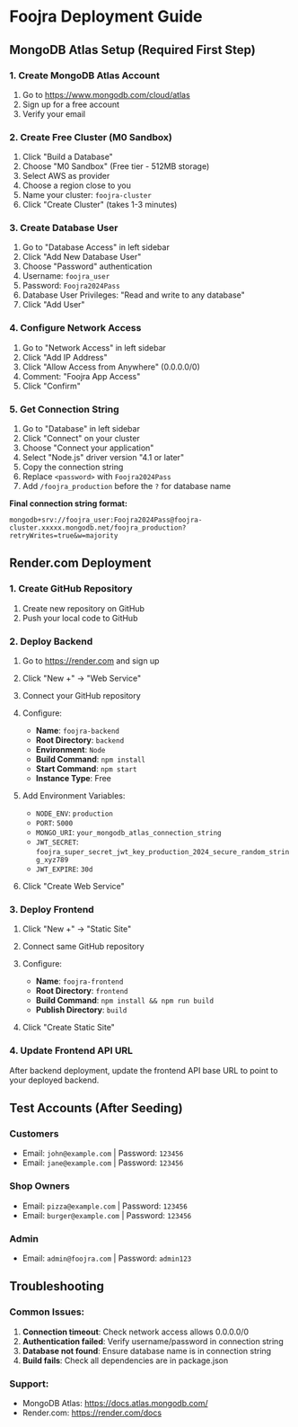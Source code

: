 # Foojra Deployment Guide

## MongoDB Atlas Setup (Required First Step)

### 1. Create MongoDB Atlas Account
1. Go to https://www.mongodb.com/cloud/atlas
2. Sign up for a free account
3. Verify your email

### 2. Create Free Cluster (M0 Sandbox)
1. Click "Build a Database"
2. Choose "M0 Sandbox" (Free tier - 512MB storage)
3. Select AWS as provider
4. Choose a region close to you
5. Name your cluster: `foojra-cluster`
6. Click "Create Cluster" (takes 1-3 minutes)

### 3. Create Database User
1. Go to "Database Access" in left sidebar
2. Click "Add New Database User"
3. Choose "Password" authentication
4. Username: `foojra_user`
5. Password: `Foojra2024Pass`
6. Database User Privileges: "Read and write to any database"
7. Click "Add User"

### 4. Configure Network Access
1. Go to "Network Access" in left sidebar
2. Click "Add IP Address"
3. Click "Allow Access from Anywhere" (0.0.0.0/0)
4. Comment: "Foojra App Access"
5. Click "Confirm"

### 5. Get Connection String
1. Go to "Database" in left sidebar
2. Click "Connect" on your cluster
3. Choose "Connect your application"
4. Select "Node.js" driver version "4.1 or later"
5. Copy the connection string
6. Replace `<password>` with `Foojra2024Pass`
7. Add `/foojra_production` before the `?` for database name

**Final connection string format:**
```
mongodb+srv://foojra_user:Foojra2024Pass@foojra-cluster.xxxxx.mongodb.net/foojra_production?retryWrites=true&w=majority
```

## Render.com Deployment

### 1. Create GitHub Repository
1. Create new repository on GitHub
2. Push your local code to GitHub

### 2. Deploy Backend
1. Go to https://render.com and sign up
2. Click "New +" → "Web Service"
3. Connect your GitHub repository
4. Configure:
   - **Name**: `foojra-backend`
   - **Root Directory**: `backend`
   - **Environment**: `Node`
   - **Build Command**: `npm install`
   - **Start Command**: `npm start`
   - **Instance Type**: Free

5. Add Environment Variables:
   - `NODE_ENV`: `production`
   - `PORT`: `5000`
   - `MONGO_URI`: `your_mongodb_atlas_connection_string`
   - `JWT_SECRET`: `foojra_super_secret_jwt_key_production_2024_secure_random_string_xyz789`
   - `JWT_EXPIRE`: `30d`

6. Click "Create Web Service"

### 3. Deploy Frontend
1. Click "New +" → "Static Site"
2. Connect same GitHub repository
3. Configure:
   - **Name**: `foojra-frontend`
   - **Root Directory**: `frontend`
   - **Build Command**: `npm install && npm run build`
   - **Publish Directory**: `build`

4. Click "Create Static Site"

### 4. Update Frontend API URL
After backend deployment, update the frontend API base URL to point to your deployed backend.

## Test Accounts (After Seeding)

### Customers
- Email: `john@example.com` | Password: `123456`
- Email: `jane@example.com` | Password: `123456`

### Shop Owners  
- Email: `pizza@example.com` | Password: `123456`
- Email: `burger@example.com` | Password: `123456`

### Admin
- Email: `admin@foojra.com` | Password: `admin123`

## Troubleshooting

### Common Issues:
1. **Connection timeout**: Check network access allows 0.0.0.0/0
2. **Authentication failed**: Verify username/password in connection string
3. **Database not found**: Ensure database name is in connection string
4. **Build fails**: Check all dependencies are in package.json

### Support:
- MongoDB Atlas: https://docs.atlas.mongodb.com/
- Render.com: https://render.com/docs